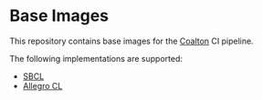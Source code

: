# Base Images

This repository contains base images for the [Coalton](https://github.com/coalton-lang/coalton/) CI pipeline.

The following implementations are supported:
- [SBCL](./sbcl)
- [Allegro CL](./allegro)
